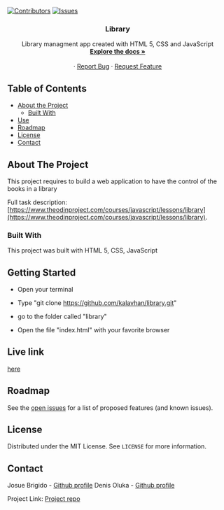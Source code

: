 [![Contributors][contributors-shield]][contributors-url]
[![Issues][issues-shield]][issues-url]
<br />
<p align="center">
 
  <h3 align="center">Library</h3>
  <p align="center">
    Library managment app created with HTML 5, CSS and JavaScript
    <br />
    <a href="https://github.com/kalavhan/library/"><strong>Explore the docs »</strong></a>
    <br />
    <br />
    ·
    <a href="https://github.com/kalavhan/library/issues">Report Bug</a>
    ·
    <a href="https://github.com/kalavhan/library/issues">Request Feature</a>
  </p>
</p>


<!-- TABLE OF CONTENTS -->
## Table of Contents

* [About the Project](#about-the-project)
  * [Built With](#built-with)
* [Use](#use)
* [Roadmap](#roadmap)
* [License](#license)
* [Contact](#contact)



<!-- ABOUT THE PROJECT -->
## About The Project

This project requires to build a web application to have the control of the books in a library

Full task description: [https://www.theodinproject.com/courses/javascript/lessons/library](https://www.theodinproject.com/courses/javascript/lessons/library).

### Built With

This project was built with HTML 5, CSS, JavaScript


## Getting Started

- Open your terminal

- Type "git clone https://github.com/kalavhan/library.git"

- go to the folder called "library"

- Open the file "index.html" with your favorite browser

## Live link
[here](https://raw.githack.com/kalavhan/library/development/index.html)

<!-- ROADMAP -->
## Roadmap

See the [open issues](https://github.com/kalavhan/library/issues) for a list of proposed features (and known issues).


<!-- LICENSE -->
## License

Distributed under the MIT License. See `LICENSE` for more information.

<!-- CONTACT -->
## Contact
Josue Brigido - [Github profile](https://github.com/kalavhan)
Denis Oluka - [Github profile](https://github.com/OlukaDenis)

Project Link: [Project repo](https://github.com/kalavhan/library/)

<!-- MARKDOWN LINKS & IMAGES -->
<!-- https://www.markdownguide.org/basic-syntax/#reference-style-links -->
[contributors-shield]: https://img.shields.io/badge/Contributors-2-%2300ff00
[contributors-url]: https://github.com/kalavhan/library/graphs/contributors
[issues-shield]: https://img.shields.io/badge/issues-0-%2300ff00
[issues-url]: https://github.com/kalavhan/library/issues/
